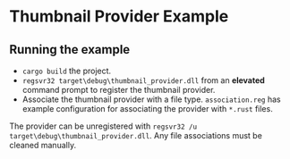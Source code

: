 # Thumbnail Provider Example

## Running the example

- `cargo build` the project.
- `regsvr32 target\debug\thumbnail_provider.dll` from an __elevated__ command
  prompt to register the thumbnail provider.
- Associate the thumbnail provider with a file type. `association.reg` has
  example configuration for associating the provider with `*.rust` files.

The provider can be unregistered with `regsvr32 /u
target\debug\thumbnail_provider.dll`. Any file associations must be cleaned
manually.
